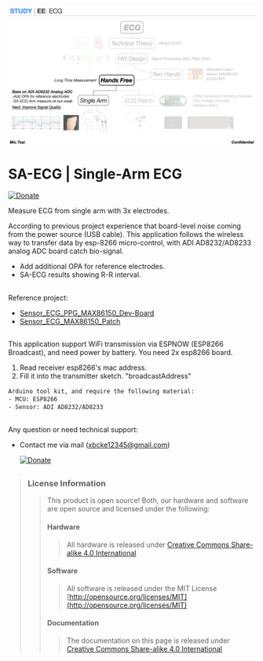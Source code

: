 ![*SA-ECG*](https://github.com/Mic-Tsai/SA-ECG_AD8233_Single-Arm_ECG/blob/main/res/SA-ECG_Single%20Arm_ECG-1.png)

# SA-ECG | Single-Arm ECG

   [![Donate](https://img.shields.io/badge/paypal-donate-yellow.svg)](https://paypal.me/mictsai?locale.x=zh_TW)


Measure ECG from single arm with 3x electrodes.

According to previous project experience that board-level noise coming from the power source (USB cable). This application follows the wireless way to transfer data by esp-8266 micro-control, with ADI AD8232/AD8233 analog ADC board catch bio-signal.

 * Add additional OPA for reference electrodes.
 * SA-ECG results showing R-R interval.

##

Reference project:

* [Sensor_ECG_PPG_MAX86150_Dev-Board](https://github.com/Mic-Tsai/Sensor_ECG_PPG_MAX86150_Dev-Board)
* [Sensor_ECG_MAX86150_Patch](https://github.com/Mic-Tsai/Sensor_ECG_MAX86150_Patch)


##

This application support WiFi transmission via ESPNOW (ESP8266 Broadcast), and need power by battery. You need 2x esp8266 board.

1) Read receiver esp8266's mac address.
2) Fill it into the transmitter sketch. "broadcastAddress"


```
Arduino tool kit, and require the following material:
- MCU: ESP8266 
- Sensor: ADI AD8232/AD8233
```

## 

Any question or need technical support:

* Contact me via mail (xbcke12345@gmail.com)

   [![Donate](https://img.shields.io/badge/paypal-donate-yellow.svg)](https://paypal.me/mictsai?locale.x=zh_TW)


## 


>### License Information
>>This product is open source! Both, our hardware and software are open source and licensed under the following:
>>#### Hardware
>>>All hardware is released under [Creative Commons Share-alike 4.0 International](http://creativecommons.org/licenses/by-sa/4.0/)
>>#### Software 
>>>All software is released under the MIT License [http://opensource.org/licenses/MIT](http://opensource.org/licenses/MIT)
>>#### Documentation
>>>The documentation on this page is released under [Creative Commons Share-alike 4.0 International](http://creativecommons.org/licenses/by-sa/4.0/)
